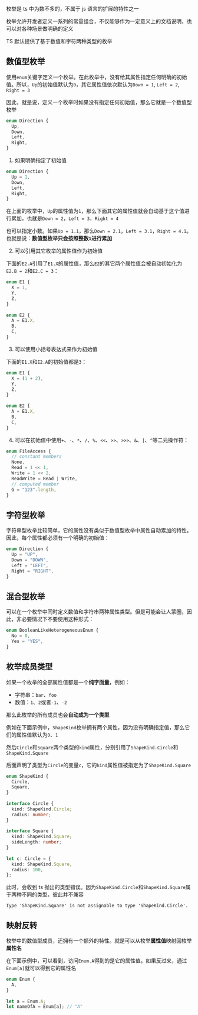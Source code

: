 枚举是 ts 中为数不多的，不属于 js 语言的扩展的特性之一

枚举允许开发者定义一系列的常量组合，不仅能够作为一定意义上的文档说明，也可以对各种场景做明确的定义

TS 默认提供了基于数值和字符两种类型的枚举

## 数值型枚举

使用`enum`关键字定义一个枚举。在此枚举中，没有给其属性指定任何明确的初始值。所以，`Up`的初始值默认为`0`，其它属性值依次默认为`Down = 1`, `Left = 2`, `Right = 3`

因此，就是说，定义一个枚举时如果没有指定任何初始值，那么它就是一个数值型枚举

```ts
enum Direction {
  Up,
  Down,
  Left,
  Right,
}
```

1. 如果明确指定了初始值

```ts
enum Direction {
  Up = 1,
  Down,
  Left,
  Right,
}
```

在上面的枚举中，`Up`的属性值为`1`，那么下面其它的属性值就会自动基于这个值进行累加，也就是`Down = 2`，`Left = 3`，`Right = 4`

也可以指定小数。如果`Up = 1.1`，那么`Down = 2.1`，`Left = 3.1`，`Right = 4.1`。也就是说：**数值型枚举只会按照整数`1`进行累加**

2. 可以引用其它枚举的属性值作为初始值

下面的`E2.A`引用了`E1.X`的属性值，那么`E2`的其它两个属性值会被自动初始化为`E2.B = 2`和`E2.C = 3`：

```ts
enum E1 {
  X = 1,
  Y,
  Z,
}
 
enum E2 {
  A = E1.X,
  B,
  C,
}
```

3. 可以使用小括号表达式来作为初始值

下面的`E1.X`和`E2.A`的初始值都是`3`：

```ts
enum E1 {
  X = (1 + 2),
  Y,
  Z,
}
 
enum E2 {
  A = E1.X,
  B,
  C,
}
```

4. 可以在初始值中使用`+`、`-`、`*`、`/`、`%`、`<<`、`>>`、`>>>`、`&`、`|`、`^`等二元操作符：

```ts
enum FileAccess {
  // constant members
  None,
  Read = 1 << 1,
  Write = 1 << 2,
  ReadWrite = Read | Write,
  // computed member
  G = "123".length,
}
```

## 字符型枚举

字符串型枚举比较简单，它的属性没有类似于数值型枚举中属性自动累加的特性。因此，每个属性都必须有一个明确的初始值：

```ts
enum Direction {
  Up = "UP",
  Down = "DOWN",
  Left = "LEFT",
  Right = "RIGHT",
}
```

## 混合型枚举

可以在一个枚举中同时定义数值和字符串两种属性类型。但是可能会让人蒙圈，因此，非必要情况下不要使用这种形式：

```ts
enum BooleanLikeHeterogeneousEnum {
  No = 0,
  Yes = "YES",
}
```

## 枚举成员类型

如果一个枚举的全部属性值都是一个**纯字面量**，例如：

* 字符串：`bar`、`foo`
* 数值：`1`、`2`或者`-1`、`-2`

那么此枚举的所有成员也会**自动成为一个类型**

例如在下面示例中，`ShapeKind`枚举拥有两个属性，因为没有明确指定值，那么它们的属性值默认为`0`、`1`

然后`Circle`和`Square`两个类型的`kind`属性，分别引用了`ShapeKind.Circle`和`ShapeKind.Square`

后面声明了类型为`Circle`的变量`c`，它的`kind`属性值被指定为了`ShapeKind.Square`

```ts
enum ShapeKind {
  Circle,
  Square,
}
 
interface Circle {
  kind: ShapeKind.Circle;
  radius: number;
}
 
interface Square {
  kind: ShapeKind.Square;
  sideLength: number;
}
 
let c: Circle = {
  kind: ShapeKind.Square,
  radius: 100,
};
```

此时，会收到 ts 抛出的类型错误。因为`ShapeKind.Circle`和`ShapeKind.Square`属于两种不同的类型，彼此并不兼容

```
Type 'ShapeKind.Square' is not assignable to type 'ShapeKind.Circle'.
```

## 映射反转

枚举中的数值型成员，还拥有一个额外的特性。就是可以从枚举**属性值**映射回枚举**属性名**

在下面示例中，可以看到，访问`Enum.A`得到的是它的属性值。如果反过来，通过`Enum[a]`就可以得到它的属性名

```ts
enum Enum {
  A,
}
 
let a = Enum.A;
let nameOfA = Enum[a]; // "A"
```